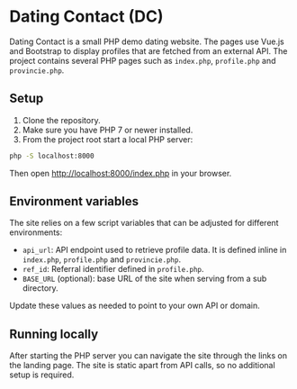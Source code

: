 # Dating Contact (DC)

Dating Contact is a small PHP demo dating website. The pages use Vue.js and Bootstrap to display profiles that are fetched from an external API. The project contains several PHP pages such as `index.php`, `profile.php` and `provincie.php`.

## Setup

1. Clone the repository.
2. Make sure you have PHP 7 or newer installed.
3. From the project root start a local PHP server:

```bash
php -S localhost:8000
```

Then open [http://localhost:8000/index.php](http://localhost:8000/index.php) in your browser.

## Environment variables

The site relies on a few script variables that can be adjusted for different environments:

- `api_url`: API endpoint used to retrieve profile data. It is defined inline in `index.php`, `profile.php` and `provincie.php`.
- `ref_id`: Referral identifier defined in `profile.php`.
- `BASE_URL` (optional): base URL of the site when serving from a sub directory.

Update these values as needed to point to your own API or domain.

## Running locally

After starting the PHP server you can navigate the site through the links on the landing page. The site is static apart from API calls, so no additional setup is required.
